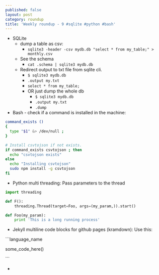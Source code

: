 ```yaml
---
published: false
layout: post
category: roundup
title: 'Weekly roundup - 9 #sqlite #python #bash'
---
```


* SQLite
	* dump a table as csv:
		* `sqlite3 -header -csv mydb.db "select * from my_table;" > monthly.csv`
    * See the schema
    	* `cat .schema | sqlite3 mydb.db`
    * Redirect output to txt file from sqlite cli.
    	* `$ sqlite3 mydb.db`
        * `.output my.txt`
        * `select * from my_table;`
        * OR just dump the whole db
        	* `$ sqlite3 mydb.db`
	        * `.output my.txt`
        	* `.dump`
* Bash - check if a command is installed in the machine:

```bash
command_exists ()
{
  type "$1" &> /dev/null ;
}

# Install csvtojson if not exists.
if command_exists csvtojson ; then
  echo "csvtojson exists"
else
  echo "Installing csvtojson"
  sudo npm install -g csvtojson
fi
```

* Python multi threading: Pass parameters to the thread


```python
import threading

def F():
	threading.Thread(target=Foo, args=(my_param,)).start()

def Foo(my_param):
	print 'This is a long running process'
```

* Jekyll multiline code blocks for github pages (kramdown): Use this:

\`\`\`language_name

some_code_here()

\`\`\`

* 
